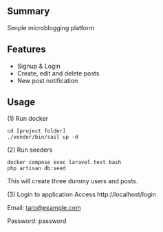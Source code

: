 ## Summary
Simple microblogging platform

## Features
- Signup & Login
- Create, edit and delete posts
- New post notification

## Usage
(1) Run docker
```
cd [project folder]
./vendor/bin/sail up -d
```


(2) Run seeders
```
docker compose exec laravel.test bash
php artisan db:seed
```
This will create three dummy users and posts.


(3) Login to application
Access http://localhost/login

Email: taro@example.com

Password: password